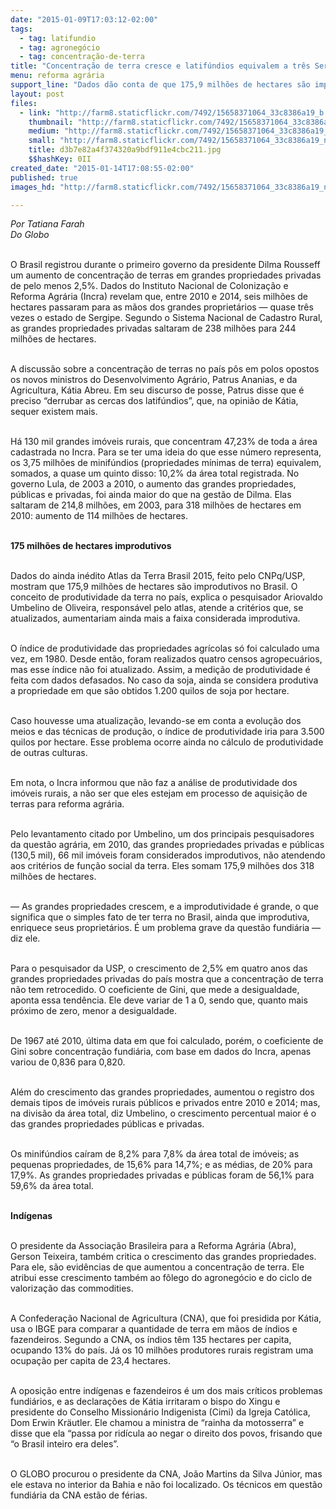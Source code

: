 ```yaml
---
date: "2015-01-09T17:03:12-02:00"
tags:
  - tag: latifundio
  - tag: agronegócio
  - tag: concentração-de-terra
title: "Concentração de terra cresce e latifúndios equivalem a três Sergipe "
menu: reforma agrária
support_line: "Dados dão conta de que 175,9 milhões de hectares são improdutivos no Brasil"
layout: post
files:
  - link: "http://farm8.staticflickr.com/7492/15658371064_33c8386a19_b.jpg"
    thumbnail: "http://farm8.staticflickr.com/7492/15658371064_33c8386a19_t.jpg"
    medium: "http://farm8.staticflickr.com/7492/15658371064_33c8386a19_z.jpg"
    small: "http://farm8.staticflickr.com/7492/15658371064_33c8386a19_n.jpg"
    title: d3b7e82a4f374320a9bdf911e4cbc211.jpg
    $$hashKey: 0II
created_date: "2015-01-14T17:08:55-02:00"
published: true
images_hd: "http://farm8.staticflickr.com/7492/15658371064_33c8386a19_n.jpg"

---
```

<p><em>Por Tatiana Farah<br />
Do Globo</em></p>

<p><br />
O Brasil registrou durante o primeiro governo da presidente Dilma Rousseff um aumento de concentra&ccedil;&atilde;o de terras em grandes propriedades privadas de pelo menos 2,5%. Dados do Instituto Nacional de Coloniza&ccedil;&atilde;o e Reforma Agr&aacute;ria (Incra) revelam que, entre 2010 e 2014, seis milh&otilde;es de hectares passaram para as m&atilde;os dos grandes propriet&aacute;rios &mdash; quase tr&ecirc;s vezes o estado de Sergipe. Segundo o Sistema Nacional de Cadastro Rural, as grandes propriedades privadas saltaram de 238 milh&otilde;es para 244 milh&otilde;es de hectares.</p>

<p><br />
A discuss&atilde;o sobre a concentra&ccedil;&atilde;o de terras no pa&iacute;s p&ocirc;s em polos opostos os novos ministros do Desenvolvimento Agr&aacute;rio, Patrus Ananias, e da Agricultura, K&aacute;tia Abreu. Em seu discurso de posse, Patrus disse que &eacute; preciso &ldquo;derrubar as cercas dos latif&uacute;ndios&rdquo;, que, na opini&atilde;o de K&aacute;tia, sequer existem mais.</p>

<p><br />
H&aacute; 130 mil grandes im&oacute;veis rurais, que concentram 47,23% de toda a &aacute;rea cadastrada no Incra. Para se ter uma ideia do que esse n&uacute;mero representa, os 3,75 milh&otilde;es de minif&uacute;ndios (propriedades m&iacute;nimas de terra) equivalem, somados, a quase um quinto disso: 10,2% da &aacute;rea total registrada. No governo Lula, de 2003 a 2010, o aumento das grandes propriedades, p&uacute;blicas e privadas, foi ainda maior do que na gest&atilde;o de Dilma. Elas saltaram de 214,8 milh&otilde;es, em 2003, para 318 milh&otilde;es de hectares em 2010: aumento de 114 milh&otilde;es de hectares.</p>

<p><br />
<strong>175 milh&otilde;es de hectares improdutivos</strong></p>

<p><br />
Dados do ainda in&eacute;dito Atlas da Terra Brasil 2015, feito pelo CNPq/USP, mostram que 175,9 milh&otilde;es de hectares s&atilde;o improdutivos no Brasil. O conceito de produtividade da terra no pa&iacute;s, explica o pesquisador Ariovaldo Umbelino de Oliveira, respons&aacute;vel pelo atlas, atende a crit&eacute;rios que, se atualizados, aumentariam ainda mais a faixa considerada improdutiva.</p>

<p><br />
O &iacute;ndice de produtividade das propriedades agr&iacute;colas s&oacute; foi calculado uma vez, em 1980. Desde ent&atilde;o, foram realizados quatro censos agropecu&aacute;rios, mas esse &iacute;ndice n&atilde;o foi atualizado. Assim, a medi&ccedil;&atilde;o de produtividade &eacute; feita com dados defasados. No caso da soja, ainda se considera produtiva a propriedade em que s&atilde;o obtidos 1.200 quilos de soja por hectare.</p>

<p><br />
Caso houvesse uma atualiza&ccedil;&atilde;o, levando-se em conta a evolu&ccedil;&atilde;o dos meios e das t&eacute;cnicas de produ&ccedil;&atilde;o, o &iacute;ndice de produtividade iria para 3.500 quilos por hectare. Esse problema ocorre ainda no c&aacute;lculo de produtividade de outras culturas.</p>

<p><br />
Em nota, o Incra informou que n&atilde;o faz a an&aacute;lise de produtividade dos im&oacute;veis rurais, a n&atilde;o ser que eles estejam em processo de aquisi&ccedil;&atilde;o de terras para reforma agr&aacute;ria.</p>

<p><br />
Pelo levantamento citado por Umbelino, um dos principais pesquisadores da quest&atilde;o agr&aacute;ria, em 2010, das grandes propriedades privadas e p&uacute;blicas (130,5 mil), 66 mil im&oacute;veis foram considerados improdutivos, n&atilde;o atendendo aos crit&eacute;rios de fun&ccedil;&atilde;o social da terra. Eles somam 175,9 milh&otilde;es dos 318 milh&otilde;es de hectares.</p>

<p><br />
&mdash; As grandes propriedades crescem, e a improdutividade &eacute; grande, o que significa que o simples fato de ter terra no Brasil, ainda que improdutiva, enriquece seus propriet&aacute;rios. &Eacute; um problema grave da quest&atilde;o fundi&aacute;ria &mdash; diz ele.</p>

<p><br />
Para o pesquisador da USP, o crescimento de 2,5% em quatro anos das grandes propriedades privadas do pa&iacute;s mostra que a concentra&ccedil;&atilde;o de terra n&atilde;o tem retrocedido. O coeficiente de Gini, que mede a desigualdade, aponta essa tend&ecirc;ncia. Ele deve variar de 1 a 0, sendo que, quanto mais pr&oacute;ximo de zero, menor a desigualdade.</p>

<p><br />
De 1967 at&eacute; 2010, &uacute;ltima data em que foi calculado, por&eacute;m, o coeficiente de Gini sobre concentra&ccedil;&atilde;o fundi&aacute;ria, com base em dados do Incra, apenas variou de 0,836 para 0,820.</p>

<p><br />
Al&eacute;m do crescimento das grandes propriedades, aumentou o registro dos demais tipos de im&oacute;veis rurais p&uacute;blicos e privados entre 2010 e 2014; mas, na divis&atilde;o da &aacute;rea total, diz Umbelino, o crescimento percentual maior &eacute; o das grandes propriedades p&uacute;blicas e privadas.</p>

<p><br />
Os minif&uacute;ndios ca&iacute;ram de 8,2% para 7,8% da &aacute;rea total de im&oacute;veis; as pequenas propriedades, de 15,6% para 14,7%; e as m&eacute;dias, de 20% para 17,9%. As grandes propriedades privadas e p&uacute;blicas foram de 56,1% para 59,6% da &aacute;rea total.</p>

<p><br />
<strong>Ind&iacute;genas</strong></p>

<p><br />
O presidente da Associa&ccedil;&atilde;o Brasileira para a Reforma Agr&aacute;ria (Abra), Gerson Teixeira, tamb&eacute;m critica o crescimento das grandes propriedades. Para ele, s&atilde;o evid&ecirc;ncias de que aumentou a concentra&ccedil;&atilde;o de terra. Ele atribui esse crescimento tamb&eacute;m ao f&ocirc;lego do agroneg&oacute;cio e do ciclo de valoriza&ccedil;&atilde;o das commodities.</p>

<p><br />
A Confedera&ccedil;&atilde;o Nacional de Agricultura (CNA), que foi presidida por K&aacute;tia, usa o IBGE para comparar a quantidade de terra em m&atilde;os de &iacute;ndios e fazendeiros. Segundo a CNA, os &iacute;ndios t&ecirc;m 135 hectares per capita, ocupando 13% do pa&iacute;s. J&aacute; os 10 milh&otilde;es produtores rurais registram uma ocupa&ccedil;&atilde;o per capita de 23,4 hectares.</p>

<p><br />
A oposi&ccedil;&atilde;o entre ind&iacute;genas e fazendeiros &eacute; um dos mais cr&iacute;ticos problemas fundi&aacute;rios, e as declara&ccedil;&otilde;es de K&aacute;tia irritaram o bispo do Xingu e presidente do Conselho Mission&aacute;rio Indigenista (Cimi) da Igreja Cat&oacute;lica, Dom Erwin Kr&auml;utler. Ele chamou a ministra de &ldquo;rainha da motosserra&rdquo; e disse que ela &ldquo;passa por rid&iacute;cula ao negar o direito dos povos, frisando que &ldquo;o Brasil inteiro era deles&rdquo;.</p>

<p><br />
O GLOBO procurou o presidente da CNA, Jo&atilde;o Martins da Silva J&uacute;nior, mas ele estava no interior da Bahia e n&atilde;o foi localizado. Os t&eacute;cnicos em quest&atilde;o fundi&aacute;ria da CNA est&atilde;o de f&eacute;rias.</p>

